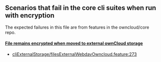 ## Scenarios that fail in the core cli suites when run with encryption
The expected failures in this file are from features in the owncloud/core repo.

#### [File remains encrypted when moved to external ownCloud storage](https://github.com/owncloud/encryption/issues/326)

-   [cliExternalStorage/filesExternalWebdavOwncloud.feature:273](https://github.com/owncloud/core/blob/master/tests/acceptance/features/cliExternalStorage/filesExternalWebdavOwncloud.feature#L273)

